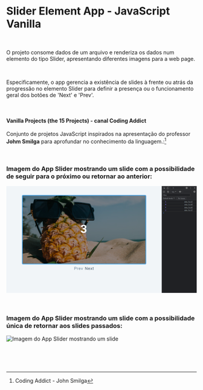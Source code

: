 # Slider Element App - JavaScript Vanilla   

<br />

O projeto consome dados de um arquivo e renderiza os dados num elemento do tipo Slider, apresentando diferentes imagens para a web page.

<br />

Especificamente, o app gerencia a existência de slides à frente ou atrás da progressão no elemento Slider para definir a presença ou o funcionamento geral dos botões de 'Next' e 'Prev'.


<br />

#### Vanilla Projects (the 15 Projects) -  canal Coding Addict

Conjunto de projetos JavaScript inspirados na apresentação do professor **Johm Smilga** para aprofundar no conhecimento da linguagem.:[^1]


<br />

### Imagem do App Slider mostrando um slide com a possibilidade de seguir para o próximo ou retornar ao anterior:

![Imagem do App Slider mostrando um slide](/public/images/javascript-vanilla-slider-element-01.png)


<br />


### Imagem do App Slider mostrando um slide com a possibilidade única de retornar aos slides passados:

![Imagem do App Slider mostrando um slide](/public/images/javascript-vanilla-grocery-bud-02.png)


<br />


<br />
<br />

[^1]:Coding Addict - John Smilga 

